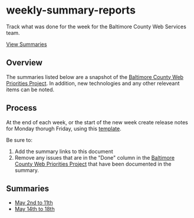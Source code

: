 # weekly-summary-reports
Track what was done for the week for the Baltimore County Web Services team.

[View Summaries](#summaries)

## Overview
The summaries listed below are a snapshot of the [Baltimore County Web Priorities Project](https://github.com/orgs/baltimorecounty/projects/1). In addition, new technologies and any other releveant items can be noted.

## Process
At the end of each week, or the start of the new week create release notes for Monday thorugh Friday, using this [template](template.md).

Be sure to:
1. Add the summary links to this document
1. Remove any issues that are in the "Done" column in the [Baltimore County Web Priorities Project](https://github.com/orgs/baltimorecounty/projects/1) that have been documented in the summary.

## Summaries
- [May 2nd to 11th](may-2-11.md)
- [May 14th to 18th](may-14-18.md)
